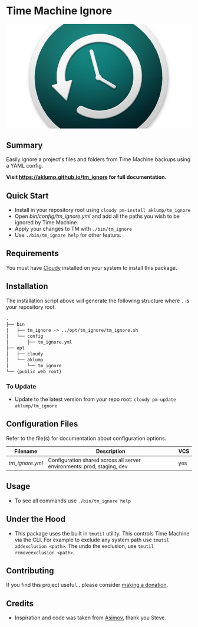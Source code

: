 # Time Machine Ignore

![tm_ignore](images/tm-ignore.jpg)

## Summary

Easily ignore a project's files and folders from Time Machine backups using a YAML config.

**Visit <https://aklump.github.io/tm_ignore> for full documentation.**

## Quick Start

- Install in your repository root using `cloudy pm-install aklump/tm_ignore`
- Open _bin/config/tm_ignore.yml_ and add all the paths you wish to be ignored by Time Machine.
- Apply your changes to TM with `./bin/tm_ignore`
- Use `./bin/tm_ignore help` for other featurs.

## Requirements

You must have [Cloudy](https://github.com/aklump/cloudy) installed on your system to install this package.

## Installation

The installation script above will generate the following structure where `.` is your repository root.

    .
    ├── bin
    │   ├── tm_ignore -> ../opt/tm_ignore/tm_ignore.sh
    │   └── config
    │       ├── tm_ignore.yml
    ├── opt
    │   ├── cloudy
    │   └── aklump
    │       └── tm_ignore
    └── {public web root}

### To Update

- Update to the latest version from your repo root: `cloudy pm-update aklump/tm_ignore`

## Configuration Files

Refer to the file(s) for documentation about configuration options.

| Filename | Description | VCS |
|----------|----------|---|
| _tm_ignore.yml_ | Configuration shared across all server environments: prod, staging, dev  | yes |

## Usage

* To see all commands use `./bin/tm_ignore help`

## Under the Hood
* This package uses the built in `tmutil` utility.  This controls Time Machine via the CLI.  For example to exclude any system path use `tmutil addexclusion <path>`. The undo the exclusion, use `tmutil removeexclusion <path>`.

## Contributing

If you find this project useful... please consider [making a donation](https://www.paypal.com/cgi-bin/webscr?cmd=_s-xclick&hosted_button_id=4E5KZHDQCEUV8&item_name=Gratitude%20for%20aklump%2Ftm_ignore).

## Credits

* Inspiration and code was taken from [Asimov](https://github.com/stevegrunwell/asimov), thank you Steve.
